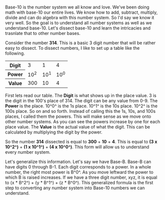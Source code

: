 Base-10 is the number system we all know and love. We've been doing math
with base-10 our entire lives. We know how to add, subtract, multiply,
divide and can do algebra with this number system. So I'd say we know it
very well. So the goal is to understand all number systems as well as we
understand base-10. Let's dissect base-10 and learn the intricacies and
trasnlate that to other number bases.

Consider the number **314**. This is a basic 3 digit number that will be
rather easy to dissect. To dissect numbers, I like to set up a table
like the following.

<center>
<table>
<tr>
<th class="b10t"><b>Digit</b></th>
<td class="b10t">3</td>
<td class="b10t">1</td>
<td class="b10t">4</td>
</tr>
<tr>
<th class="b10t"><b>Power</b></th>
<td class="b10t">10<sup>2</sup></td>
<td class="b10t">10<sup>1</sup></td>
<td class="b10t">10<sup>0</sup></td>
</tr>
<tr>
<th class="b10t"><b>Value</b></th>
<td class="b10t">300</td>
<td class="b10t">10</td>
<td class="b10t">4</td>
</tr>
</table>
</center>

First lets read our table. The **Digit** is what shows up in the place
value. 3 is the digit in the 100's place of 314. The digit can be any
value from 0-9. The **Power** is the place. 10^0^ is the 1s place. 10^1^
is the 10s place. 10^2^ is the 100s place. So on and so forth. Instead
of calling this the 1s, 10s, and 100s places, I called them the powers.
This will make sense as we move onto other number systems. As you can
see the powers increase by one for each place value. The **Value** is
the actual value of what the digit. This can be calculated by
multiplying the digit by the power.

So the number **314** dissected is equal to **300** + **10** + **4**.
This is equal to **(3 x 10^2^)** + **(1 x 10^1^)** + **(4 x 10^0^)**.
This form will allow us to understand every number system.

Let's generalize this information. Let's say we have Base-B. Base-B can
have digits 0 through B-1. Each digit corresponds to a power. In a whole
number, the right most power is B^0^. As you move leftward the power to
which B is raised increases. If we have a three digit number, xyz, it is
equal to (x \* B^2^) + (y \* B^1^) + (z \* B^0^). This generalized
formula is the first step to converting any number system into Base-10
numbers we can understand.


